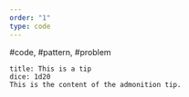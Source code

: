 ```yaml
---
order: "1"
type: code
---
```


#code, #pattern, #problem
```info
title: This is a tip
dice: 1d20
This is the content of the admonition tip.
```
